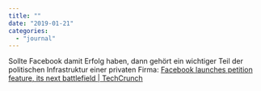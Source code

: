 ```yaml
---
title: ""
date: "2019-01-21"
categories: 
  - "journal"
---
```


Sollte Facebook damit Erfolg haben, dann gehört ein wichtiger Teil der politischen Infrastruktur einer privaten Firma: [Facebook launches petition feature, its next battlefield | TechCrunch](https://techcrunch.com/2019/01/20/facebook-community-actions/)
